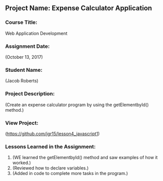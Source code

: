 ## Project Name:  Expense Calculator Application

### Course Title:
Web Application Development

### Assignment Date:  
(October 13, 2017)

### Student Name:  
(Jacob Roberts)

### Project Description:
(Create an expense calculator program by using the getElementbyId() method.)

### View Project:
(https://github.com/jgr15/lesson4_javascript1)

### Lessons Learned in the Assignment:
1. (WE learned the getElementbyId() method and saw examples of how it worked.)
2. (Reviewed how to declare variables.)
3. (Added in code to complete more tasks in the program.)

